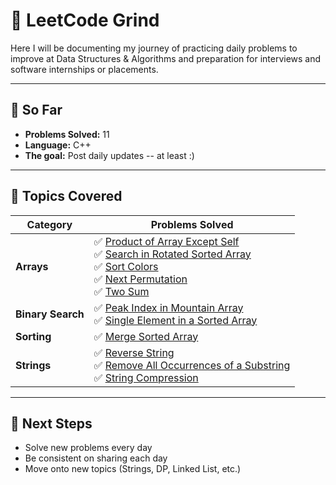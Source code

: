 # 🧠 LeetCode Grind

Here I will be documenting my journey of practicing daily problems to improve at Data Structures & Algorithms and preparation for interviews and software internships or placements. 

---

## 📅 So Far
- **Problems Solved:** 11   
- **Language:** C++   
- **The goal:** Post daily updates -- at least :)  

---

## 🧠 Topics Covered  

| Category | Problems Solved |
|-----------|----------------|
| **Arrays** | ✅ [Product of Array Except Self](Arrays/238_Product_of_Array_Except_Self.cpp) <br> ✅ [Search in Rotated Sorted Array](Arrays/33_Search_in_Rotated_Sorted_Array.cpp) <br> ✅ [Sort Colors](Arrays/75_Sort_Colors.cpp) <br> ✅ [Next Permutation](Arrays/31_Next_Permutation.cpp) <br> ✅ [Two Sum](Arrays/1_Two_Sum.cpp) |
| **Binary Search** | ✅ [Peak Index in Mountain Array](BinarySearch/852_Peak_Index_in_Mountain_Array.cpp) <br> ✅ [Single Element in a Sorted Array](BinarySearch/540_Single_Element_in_a_Sorted_Array.cpp) |
| **Sorting** | ✅ [Merge Sorted Array](Sorting/88_Merge_Sorted_Array.cpp) |
| **Strings** | ✅ [Reverse String](Strings/344_Reverse_String.cpp) <br> ✅ [Remove All Occurrences of a Substring](Strings/1910_Remove_All_Occurrences_of_a_Substring.cpp) <br> ✅ [String Compression](Strings/443_String_Compression.cpp) |




---

## 🎯 Next Steps
- Solve new problems every day  
- Be consistent on sharing each day  
- Move onto new topics (Strings, DP, Linked List, etc.)  
